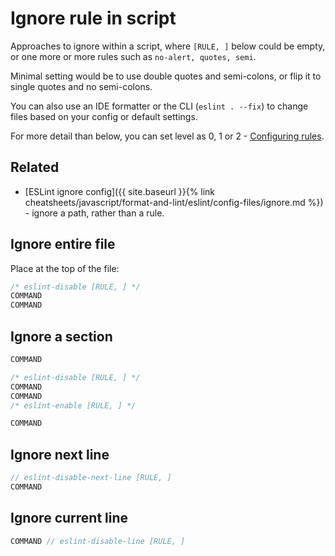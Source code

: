 # Ignore rule in script

Approaches to ignore within a script, where `[RULE, ]` below could be empty, or one more or more rules such as `no-alert, quotes, semi`.

Minimal setting would be to use double quotes and semi-colons, or flip it to single quotes and no semi-colons.

You can also use an IDE formatter or the CLI (`eslint . --fix`) to change files based on your config or default settings.

For more detail than below, you can set level as 0, 1 or 2 - [Configuring rules](https://eslint.org/docs/user-guide/configuring.html#configuring-rules).


## Related

- [ESLint ignore config]({{ site.baseurl }}{% link cheatsheets/javascript/format-and-lint/eslint/config-files/ignore.md %}) - ignore a path, rather than a rule.


## Ignore entire file

Place at the top of the file:

```javascript
/* eslint-disable [RULE, ] */
COMMAND
COMMAND
```


## Ignore a section

```javascript
COMMAND

/* eslint-disable [RULE, ] */
COMMAND
COMMAND
/* eslint-enable [RULE, ] */

COMMAND
```


## Ignore next line

```javascript
// eslint-disable-next-line [RULE, ]
COMMAND
```


## Ignore current line

```javascript
COMMAND // eslint-disable-line [RULE, ]
```
